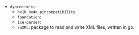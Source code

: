 - `dynreconfig`:
  - `hx1k_hx4k_pincompatibility`
  - `foundation`:
  - `ice-parser`:
  - `rwXML`: package to read and write XML files, written in go.
